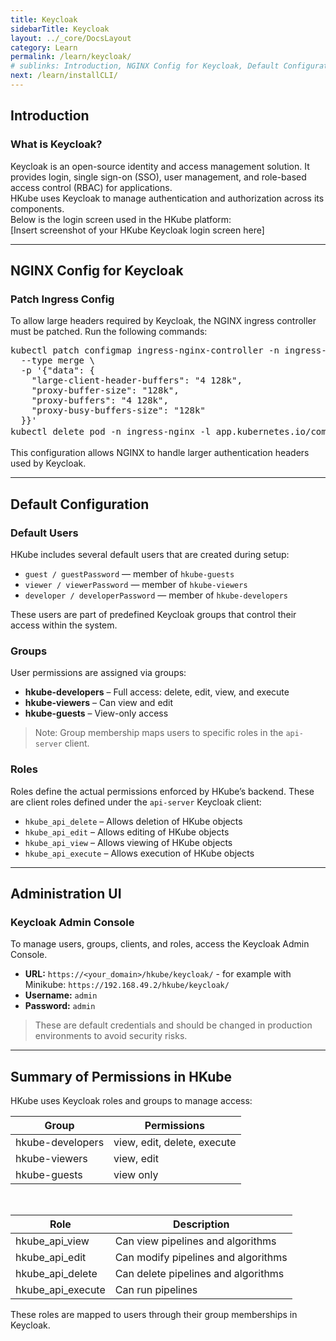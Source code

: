 ```yaml
---
title: Keycloak
sidebarTitle: Keycloak
layout: ../_core/DocsLayout
category: Learn
permalink: /learn/keycloak/
# sublinks: Introduction, NGINX Config for Keycloak, Default Configuration, Administration UI
next: /learn/installCLI/
---
```


## Introduction

### What is Keycloak?
Keycloak is an open-source identity and access management solution. It provides login, single sign-on (SSO), user management, and role-based access control (RBAC) for applications.  
HKube uses Keycloak to manage authentication and authorization across its components.  
Below is the login screen used in the HKube platform:  
[Insert screenshot of your HKube Keycloak login screen here]

---

## NGINX Config for Keycloak

### Patch Ingress Config

To allow large headers required by Keycloak, the NGINX ingress controller must be patched. Run the following commands:  

<pre class="bash" id="patchIngress">
kubectl patch configmap ingress-nginx-controller -n ingress-nginx \
  --type merge \
  -p '{"data": {
    "large-client-header-buffers": "4 128k",
    "proxy-buffer-size": "128k",
    "proxy-buffers": "4 128k",
    "proxy-busy-buffers-size": "128k"
  }}'
kubectl delete pod -n ingress-nginx -l app.kubernetes.io/component=controller <button class="copy-btn" onclick="copyToClipboard('patchIngress')">Copy</button>
</pre>

This configuration allows NGINX to handle larger authentication headers used by Keycloak.

---

## Default Configuration

### Default Users

HKube includes several default users that are created during setup:

- `guest / guestPassword` — member of `hkube-guests`
- `viewer / viewerPassword` — member of `hkube-viewers`
- `developer / developerPassword` — member of `hkube-developers`

These users are part of predefined Keycloak groups that control their access within the system.

### Groups

User permissions are assigned via groups:

- **hkube-developers** – Full access: delete, edit, view, and execute
- **hkube-viewers** – Can view and edit
- **hkube-guests** – View-only access

> Note: Group membership maps users to specific roles in the `api-server` client.

### Roles

Roles define the actual permissions enforced by HKube’s backend. These are client roles defined under the `api-server` Keycloak client:

- `hkube_api_delete` – Allows deletion of HKube objects
- `hkube_api_edit` – Allows editing of HKube objects
- `hkube_api_view` – Allows viewing of HKube objects
- `hkube_api_execute` – Allows execution of HKube objects

---

## Administration UI

### Keycloak Admin Console

To manage users, groups, clients, and roles, access the Keycloak Admin Console.

- **URL:** `https://<your_domain>/hkube/keycloak/` - for example with Minikube: `https://192.168.49.2/hkube/keycloak/`
- **Username:** `admin`
- **Password:** `admin`

> These are default credentials and should be changed in production environments to avoid security risks.

---

## Summary of Permissions in HKube

HKube uses Keycloak roles and groups to manage access:

| Group            | Permissions                                      |
|------------------|--------------------------------------------------|
| hkube-developers | view, edit, delete, execute                      |
| hkube-viewers    | view, edit                                       |
| hkube-guests     | view only                                        |

<p>&nbsp;</p>

| Role                | Description                          |
|---------------------|--------------------------------------|
| hkube_api_view      | Can view pipelines and algorithms    |
| hkube_api_edit      | Can modify pipelines and algorithms  |
| hkube_api_delete    | Can delete pipelines and algorithms  |
| hkube_api_execute   | Can run pipelines                    |

These roles are mapped to users through their group memberships in Keycloak.
